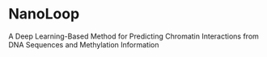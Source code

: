 # NanoLoop
A Deep Learning-Based Method for Predicting Chromatin Interactions from DNA Sequences and Methylation Information
